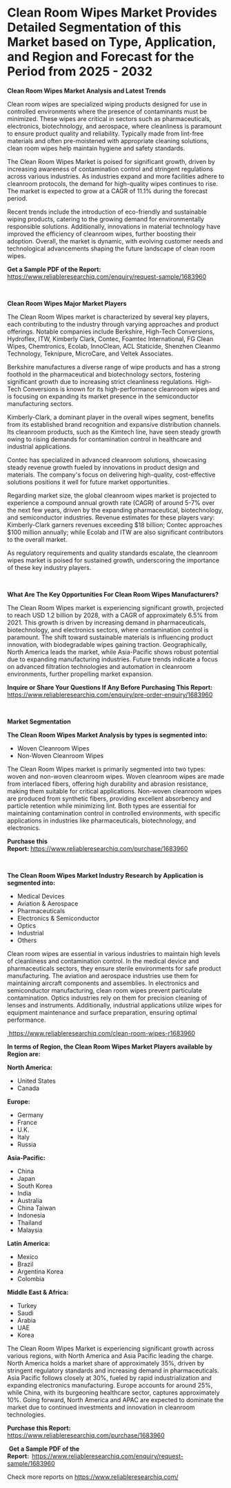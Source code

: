 <p><h1>Clean Room Wipes Market Provides Detailed Segmentation of this Market based on Type, Application, and Region and Forecast for the Period from 2025 - 2032</h1></p><p><strong>Clean Room Wipes Market Analysis and Latest Trends</strong></p>
<p><p>Clean room wipes are specialized wiping products designed for use in controlled environments where the presence of contaminants must be minimized. These wipes are critical in sectors such as pharmaceuticals, electronics, biotechnology, and aerospace, where cleanliness is paramount to ensure product quality and reliability. Typically made from lint-free materials and often pre-moistened with appropriate cleaning solutions, clean room wipes help maintain hygiene and safety standards.</p><p>The Clean Room Wipes Market is poised for significant growth, driven by increasing awareness of contamination control and stringent regulations across various industries. As industries expand and more facilities adhere to cleanroom protocols, the demand for high-quality wipes continues to rise. The market is expected to grow at a CAGR of 11.1% during the forecast period.</p><p>Recent trends include the introduction of eco-friendly and sustainable wiping products, catering to the growing demand for environmentally responsible solutions. Additionally, innovations in material technology have improved the efficiency of cleanroom wipes, further boosting their adoption. Overall, the market is dynamic, with evolving customer needs and technological advancements shaping the future landscape of clean room wipes.</p></p>
<p><strong>Get a Sample PDF of the Report:&nbsp;</strong> <a href="https://www.reliableresearchiq.com/enquiry/request-sample/1683960?utm_campaign=3132&utm_medium=2&utm_source=Github&utm_content=ia&utm_term=26032025&utm_id=clean-room-wipes">https://www.reliableresearchiq.com/enquiry/request-sample/1683960</a></p>
<p>&nbsp;</p>
<p><strong>Clean Room Wipes Major Market Players</strong></p>
<p><p>The Clean Room Wipes market is characterized by several key players, each contributing to the industry through varying approaches and product offerings. Notable companies include Berkshire, High-Tech Conversions, Hydroflex, ITW, Kimberly Clark, Contec, Foamtec International, FG Clean Wipes, Chemtronics, Ecolab, InnoClean, ACL Staticide, Shenzhen Cleanmo Technology, Teknipure, MicroCare, and Veltek Associates.</p><p>Berkshire manufactures a diverse range of wipe products and has a strong foothold in the pharmaceutical and biotechnology sectors, fostering significant growth due to increasing strict cleanliness regulations. High-Tech Conversions is known for its high-performance cleanroom wipes and is focusing on expanding its market presence in the semiconductor manufacturing sectors.</p><p>Kimberly-Clark, a dominant player in the overall wipes segment, benefits from its established brand recognition and expansive distribution channels. Its cleanroom products, such as the Kimtech line, have seen steady growth owing to rising demands for contamination control in healthcare and industrial applications.</p><p>Contec has specialized in advanced cleanroom solutions, showcasing steady revenue growth fueled by innovations in product design and materials. The company's focus on delivering high-quality, cost-effective solutions positions it well for future market opportunities.</p><p>Regarding market size, the global cleanroom wipes market is projected to experience a compound annual growth rate (CAGR) of around 5-7% over the next few years, driven by the expanding pharmaceutical, biotechnology, and semiconductor industries. Revenue estimates for these players vary: Kimberly-Clark garners revenues exceeding $18 billion; Contec approaches $100 million annually; while Ecolab and ITW are also significant contributors to the overall market.</p><p>As regulatory requirements and quality standards escalate, the cleanroom wipes market is poised for sustained growth, underscoring the importance of these key industry players.</p></p>
<p>&nbsp;</p>
<p><strong>What Are The Key Opportunities For Clean Room Wipes Manufacturers?</strong></p>
<p><p>The Clean Room Wipes market is experiencing significant growth, projected to reach USD 1.2 billion by 2028, with a CAGR of approximately 6.5% from 2021. This growth is driven by increasing demand in pharmaceuticals, biotechnology, and electronics sectors, where contamination control is paramount. The shift toward sustainable materials is influencing product innovation, with biodegradable wipes gaining traction. Geographically, North America leads the market, while Asia-Pacific shows robust potential due to expanding manufacturing industries. Future trends indicate a focus on advanced filtration technologies and automation in cleanroom environments, further propelling market expansion.</p></p>
<p><strong>Inquire or Share Your Questions If Any Before Purchasing This Report:</strong> <a href="https://www.reliableresearchiq.com/enquiry/pre-order-enquiry/1683960?utm_campaign=3132&utm_medium=2&utm_source=Github&utm_content=ia&utm_term=26032025&utm_id=clean-room-wipes">https://www.reliableresearchiq.com/enquiry/pre-order-enquiry/1683960</a></p>
<p>&nbsp;</p>
<p><strong>Market Segmentation</strong></p>
<p><strong>The Clean Room Wipes Market Analysis by types is segmented into:</strong></p>
<p><ul><li>Woven Cleanroom Wipes</li><li>Non-Woven Cleanroom Wipes</li></ul></p>
<p><p>The Clean Room Wipes market is primarily segmented into two types: woven and non-woven cleanroom wipes. Woven cleanroom wipes are made from interlaced fibers, offering high durability and abrasion resistance, making them suitable for critical applications. Non-woven cleanroom wipes are produced from synthetic fibers, providing excellent absorbency and particle retention while minimizing lint. Both types are essential for maintaining contamination control in controlled environments, with specific applications in industries like pharmaceuticals, biotechnology, and electronics.</p></p>
<p><strong>Purchase this Report:&nbsp;</strong><a href="https://www.reliableresearchiq.com/purchase/1683960?utm_campaign=3132&utm_medium=2&utm_source=Github&utm_content=ia&utm_term=26032025&utm_id=clean-room-wipes">https://www.reliableresearchiq.com/purchase/1683960</a></p>
<p>&nbsp;</p>
<p><strong>The Clean Room Wipes Market Industry Research by Application is segmented into:</strong></p>
<p><ul><li>Medical Devices</li><li>Aviation & Aerospace</li><li>Pharmaceuticals</li><li>Electronics & Semiconductor</li><li>Optics</li><li>Industrial</li><li>Others</li></ul></p>
<p><p>Clean room wipes are essential in various industries to maintain high levels of cleanliness and contamination control. In the medical device and pharmaceuticals sectors, they ensure sterile environments for safe product manufacturing. The aviation and aerospace industries use them for maintaining aircraft components and assemblies. In electronics and semiconductor manufacturing, clean room wipes prevent particulate contamination. Optics industries rely on them for precision cleaning of lenses and instruments. Additionally, industrial applications utilize wipes for equipment maintenance and surface preparation, ensuring optimal performance.</p></p>
<p><a href="https://www.reliableresearchiq.com/clean-room-wipes-r1683960?utm_campaign=3132&utm_medium=2&utm_source=Github&utm_content=ia&utm_term=26032025&utm_id=clean-room-wipes">&nbsp;https://www.reliableresearchiq.com/clean-room-wipes-r1683960</a></p>
<p><strong>In terms of Region, the Clean Room Wipes Market Players available by Region are:</strong></p>
<p>
    <p> <strong> North America: </strong>
        <ul>
            <li>United States</li>
            <li>Canada</li>
        </ul>
        </p> 
    <p> <strong> Europe: </strong>
        <ul>
            <li>Germany</li>
            <li>France</li>
            <li>U.K.</li>
            <li>Italy</li>
            <li>Russia</li>
        </ul>
        </p> 
    <p> <strong> Asia-Pacific: </strong>
        <ul>
            <li>China</li>
            <li>Japan</li>
            <li>South Korea</li>
            <li>India</li>
            <li>Australia</li>
            <li>China Taiwan</li>
            <li>Indonesia</li>
            <li>Thailand</li>
            <li>Malaysia</li>
        </ul>
        </p> 
    <p> <strong> Latin America: </strong>
        <ul>
            <li>Mexico</li>
            <li>Brazil</li>
            <li>Argentina Korea</li>
            <li>Colombia</li>
        </ul>
        </p> 
    <p> <strong> Middle East & Africa: </strong>
        <ul>
            <li>Turkey</li>
            <li>Saudi</li>
            <li>Arabia</li>
            <li>UAE</li>
            <li>Korea</li>
        </ul>
    </p>
    </p>
<p><p>The Clean Room Wipes Market is experiencing significant growth across various regions, with North America and Asia Pacific leading the charge. North America holds a market share of approximately 35%, driven by stringent regulatory standards and increasing demand in pharmaceuticals. Asia Pacific follows closely at 30%, fueled by rapid industrialization and expanding electronics manufacturing. Europe accounts for around 25%, while China, with its burgeoning healthcare sector, captures approximately 10%. Going forward, North America and APAC are expected to dominate the market due to continued investments and innovation in cleanroom technologies.</p></p>
<p><strong>Purchase this Report: </strong><a href="https://www.reliableresearchiq.com/purchase/1683960?utm_campaign=3132&utm_medium=2&utm_source=Github&utm_content=ia&utm_term=26032025&utm_id=clean-room-wipes">https://www.reliableresearchiq.com/purchase/1683960</a></p>
<p>&nbsp;<strong>Get a Sample PDF of the Report:&nbsp;&nbsp;</strong><a href="https://www.reliableresearchiq.com/enquiry/request-sample/1683960?utm_campaign=3132&utm_medium=2&utm_source=Github&utm_content=ia&utm_term=26032025&utm_id=clean-room-wipes">https://www.reliableresearchiq.com/enquiry/request-sample/1683960</a></p>
<p><strong></strong></p>
<p>Check more reports on <a href="https://www.reliableresearchiq.com/?utm_campaign=3132&utm_medium=2&utm_source=Github&utm_content=ia&utm_term=26032025&utm_id=clean-room-wipes">https://www.reliableresearchiq.com/</a></p>